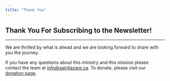 ```yaml
---
title: "Thank You"
---
```

## Thank You For Subscribing to the Newsletter!
----
We are thrilled by what is ahead and we are looking forward to share with you the journey.  
  
If you have any questions about this ministry and this mission please contact the team at [info@saintlazare.ca](mailto:info@saintlazare.ca). To donate, please visit our [donation page](https://www.saintlazare.ca/donate).
